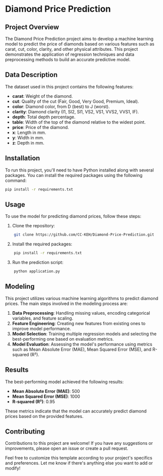 # Diamond Price Prediction

## Project Overview

The Diamond Price Prediction project aims to develop a machine learning model to predict the price of diamonds based on various features such as carat, cut, color, clarity, and other physical attributes. This project demonstrates the application of regression techniques and data preprocessing methods to build an accurate predictive model.

## Data Description

The dataset used in this project contains the following features:

- **carat**: Weight of the diamond.
- **cut**: Quality of the cut (Fair, Good, Very Good, Premium, Ideal).
- **color**: Diamond color, from D (best) to J (worst).
- **clarity**: Diamond clarity (I1, SI2, SI1, VS2, VS1, VVS2, VVS1, IF).
- **depth**: Total depth percentage.
- **table**: Width of the top of the diamond relative to the widest point.
- **price**: Price of the diamond.
- **x**: Length in mm.
- **y**: Width in mm.
- **z**: Depth in mm.

## Installation

To run this project, you'll need to have Python installed along with several packages. You can install the required packages using the following command:

```bash
pip install -r requirements.txt
```

## Usage

To use the model for predicting diamond prices, follow these steps:

1. Clone the repository:

```bash
    git clone https://github.com/CC-KEH/Diamond-Price-Prediction.git
```

2. Install the required packages:

```bash
    pip install -r requirements.txt
```

3. Run the prediction script:

```bash
    python application.py
```

## Modeling

This project utilizes various machine learning algorithms to predict diamond prices. The main steps involved in the modeling process are:

1. **Data Preprocessing**: Handling missing values, encoding categorical variables, and feature scaling.
2. **Feature Engineering**: Creating new features from existing ones to improve model performance.
3. **Model Selection**: Training multiple regression models and selecting the best-performing one based on evaluation metrics.
4. **Model Evaluation**: Assessing the model's performance using metrics such as Mean Absolute Error (MAE), Mean Squared Error (MSE), and R-squared (R²).

## Results

The best-performing model achieved the following results:

- **Mean Absolute Error (MAE)**: 500
- **Mean Squared Error (MSE)**: 1000
- **R-squared (R²)**: 0.95

These metrics indicate that the model can accurately predict diamond prices based on the provided features.

## Contributing

Contributions to this project are welcome! If you have any suggestions or improvements, please open an issue or create a pull request.

Feel free to customize this template according to your project's specifics and preferences. Let me know if there's anything else you want to add or modify!
